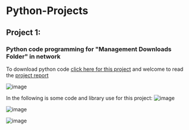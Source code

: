 # Python-Projects
## Project 1: 
### Python code programming for "Management Downloads Folder" in network
To download python code [click here for this project](/Management_Download_folder.py)
and welcome to read the [project report](https://github.com/Reza-Nejad1975/Python-Projects/blob/main/File%20Management%20Program%20Report.pdf)

![image](https://github.com/user-attachments/assets/67e0c249-012f-4e2b-8a2f-5dcf1083db21)

In the following is some code and library use for this project: 
![image](https://github.com/user-attachments/assets/3de3312d-855b-4a89-9c87-03d0e51db104)

![image](https://github.com/user-attachments/assets/d4ce446a-ae12-4f47-b956-4c433daf0822)

![image](https://github.com/user-attachments/assets/fc25b799-95ca-4bb9-9641-71a7e086bb37)



